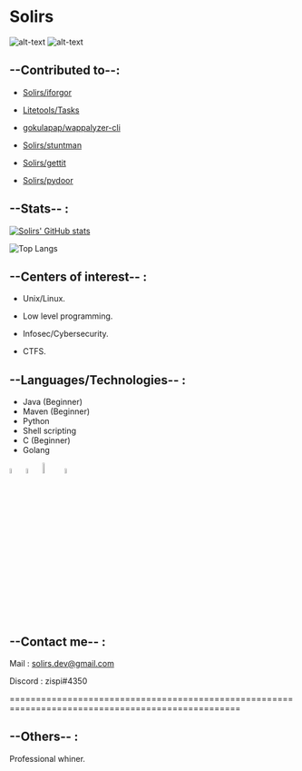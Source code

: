 # Solirs

![alt-text](https://img.shields.io/badge/OSes-Gentoo&FreeBSD-informational?&style=for-the-badge&color=purple) ![alt-text](https://img.shields.io/badge/Text_Editor-Code_OSS-informational?&style=for-the-badge&color=darkblue)

## --Contributed to--:

- [Solirs/iforgor](https://github.com/Solirs/iforgor)

- [Litetools/Tasks](https://github.com/Litetools/Tasks)

- [gokulapap/wappalyzer-cli](https://github.com/gokulapap/wappalyzer-cli)

- [Solirs/stuntman](https://github.com/Solirs/stuntman)

- [Solirs/gettit](https://github.com/Solirs/Gettit-Reddit-Video-Downloader)

- [Solirs/pydoor](https://github.com/Solirs/pydoor)

## --Stats-- :

[![Solirs' GitHub stats](https://github-readme-stats.vercel.app/api?username=Solirs&theme=radical&count_private=true)](https://github.com/anuraghazra/github-readme-stats)

![Top Langs](https://github-readme-stats.vercel.app/api/top-langs/?username=Solirs&layout=compact&theme=radical)

## --Centers of interest-- :

- Unix/Linux.

- Low level programming.

- Infosec/Cybersecurity.

- CTFS.


## --Languages/Technologies-- :

- Java (Beginner)
- Maven (Beginner)
- Python
- Shell scripting
- C (Beginner)
- Golang 


<img src="https://github.com/yurijserrano/Github-Profile-Readme-Logos/blob/master/programming%20languages/c.svg" width=5% height=5%> <img src="https://github.com/yurijserrano/Github-Profile-Readme-Logos/blob/master/programming%20languages/python.svg" width=5% height=5%> <img src="https://github.com/yurijserrano/Github-Profile-Readme-Logos/blob/master/programming%20languages/java.svg" width=7% height=7%> <img src="https://github.com/yurijserrano/Github-Profile-Readme-Logos/blob/master/programming%20languages/go.svg" width=5% height=5%>

## --Contact me-- : 

Mail : solirs.dev@gmail.com

Discord : zispi#4350


==================================================================================================

## --Others-- :



Professional whiner.
